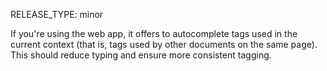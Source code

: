 RELEASE_TYPE: minor

If you're using the web app, it offers to autocomplete tags used in the current
context (that is, tags used by other documents on the same page).  This should
reduce typing and ensure more consistent tagging.